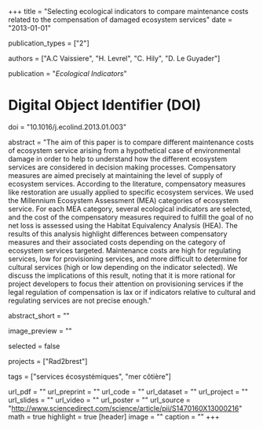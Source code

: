 +++
title = "Selecting ecological indicators to compare maintenance costs related to the compensation of damaged ecosystem services"
date = "2013-01-01"

publication_types = ["2"]

authors = ["A.C Vaissiere", "H. Levrel", "C. Hily", "D. Le Guyader"]

publication = "*Ecological Indicators*"

# Digital Object Identifier (DOI)
doi = "10.1016/j.ecolind.2013.01.003"

abstract = "The aim of this paper is to compare different maintenance costs of ecosystem service arising from a hypothetical case of environmental damage in order to help to understand how the different ecosystem services are considered in decision making processes. Compensatory measures are aimed precisely at maintaining the level of supply of ecosystem services. According to the literature, compensatory measures like restoration are usually applied to specific ecosystem services. We used the Millennium Ecosystem Assessment (MEA) categories of ecosystem service. For each MEA category, several ecological indicators are selected, and the cost of the compensatory measures required to fulfill the goal of no net loss is assessed using the Habitat Equivalency Analysis (HEA). The results of this analysis highlight differences between compensatory measures and their associated costs depending on the category of ecosystem services targeted. Maintenance costs are high for regulating services, low for provisioning services, and more difficult to determine for cultural services (high or low depending on the indicator selected). We discuss the implications of this result, noting that it is more rational for project developers to focus their attention on provisioning services if the legal regulation of compensation is lax or if indicators relative to cultural and regulating services are not precise enough."

abstract_short = ""

image_preview = ""

selected = false

projects = ["Rad2brest"]

tags = ["services écosystémiques", "mer côtière"]

url_pdf = ""
url_preprint = ""
url_code = ""
url_dataset = ""
url_project = ""
url_slides = ""
url_video = ""
url_poster = ""
url_source = "http://www.sciencedirect.com/science/article/pii/S1470160X13000216"
math = true
highlight = true
[header]
image = ""
caption = ""
+++
